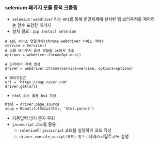 ### selenium 패키지 모듈 동적 크롤링
- `selenium` : `webdriver` 라는 `API`를 통해 운영체제에 설치된 웹 브라우저를 제어하는 함수 포함한 패키지
- 설치 필요 : `pip install selenium`
```
# api 서비스 연결객체(chrome webdriver 서비스 객체)
service = Service()
# 크롬 브라우저 옵션 정보를 os에서 추출
options = webdriver.ChromeOptions()

# 드라이버 객체 생성
driver = webdriver.Chrome(service=service, options=options)

# 페이지접근
url = 'https://map.naver.com'
driver.get(url)
```
- `html 소스 활용 bs4 파싱`
```
html = driver.page_source
soup = BeautifulSoup(html, 'html.parser')
```
- 자동입력 방지 문자 우회
- `javascript` 코드를 활용
    - `selenium`이 `javascript` 코드를 실행하게 코드 작성
    - `driver.execute_script(코드) 함수` : 자바스크립트코드 실행